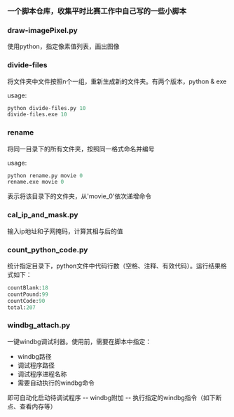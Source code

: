 ### 一个脚本仓库，收集平时比赛工作中自己写的一些小脚本
### draw-imagePixel.py
使用python，指定像素值列表，画出图像
### divide-files
将文件夹中文件按照n个一组，重新生成新的文件夹。有两个版本，python & exe

usage:
```python
python divide-files.py 10
divide-files.exe 10
```

### rename
将同一目录下的所有文件夹，按照同一格式命名并编号

usage:
```python
python rename.py movie 0
rename.exe movie 0
```
表示将该目录下的文件夹，从'movie_0'依次递增命令

### cal_ip_and_mask.py
输入ip地址和子网掩码，计算其相与后的值

### count_python_code.py
统计指定目录下，python文件中代码行数（空格、注释、有效代码）。运行结果格式如下：

```python
countBlank:18
countPound:99
countCode:90
total:207
```
### windbg_attach.py
一键windbg调试利器。使用前，需要在脚本中指定：
 - windbg路径
 - 调试程序路径
 - 调试程序进程名称
 - 需要自动执行的windbg命令
 
即可自动化启动待调试程序 -- windbg附加 -- 执行指定的windbg指令（如下断点、查看内存等）
